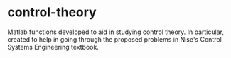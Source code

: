 # control-theory
Matlab functions developed to aid in studying control theory. In particular, created to help in going through the proposed problems in Nise's Control Systems Engineering textbook.
